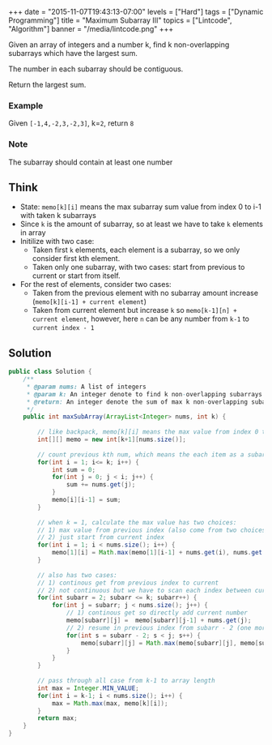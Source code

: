 +++
date = "2015-11-07T19:43:13-07:00"
levels = ["Hard"]
tags = ["Dynamic Programming"]
title = "Maximum Subarray III"
topics = ["Lintcode", "Algorithm"]
banner = "/media/lintcode.png"
+++


Given an array of integers and a number k, find k non-overlapping subarrays which have the largest sum.

The number in each subarray should be contiguous.

Return the largest sum.

### Example
Given `[-1,4,-2,3,-2,3]`, k=`2`, return `8`

### Note
The subarray should contain at least one number

## Think
- State: `memo[k][i]` means the max subarray sum value from index 0 to i-1 with taken k subarrays
- Since `k` is the amount of subarray, so at least we have to take `k` elements in array
- Initilize with two case:
    - Taken first `k` elements, each element is a subarray, so we only consider first kth element.
    - Taken only one subarray, with two cases: start from previous to current  or start from itself.
- For the rest of elements, consider two cases:
    - Taken from the previous element with no subarray amount increase (`memo[k][i-1] + current element`)
    - Taken from current element but increase `k` so `memo[k-1][n] + current element`, however, here `n` can be any number from  `k-1` to `current index - 1`
    

## Solution
```java
public class Solution {
    /**
     * @param nums: A list of integers
     * @param k: An integer denote to find k non-overlapping subarrays
     * @return: An integer denote the sum of max k non-overlapping subarrays
     */
    public int maxSubArray(ArrayList<Integer> nums, int k) {
        
        // like backpack, memo[k][i] means the max value from index 0 to i-1 with taken k subarray 
        int[][] memo = new int[k+1][nums.size()];
        
        // count previous kth num, which means the each item as a subarray
        for(int i = 1; i<= k; i++) {
            int sum = 0;
            for(int j = 0; j < i; j++) {
                sum += nums.get(j);
            }
            memo[i][i-1] = sum;
        }
        
        // when k = 1, calculate the max value has two choices:
        // 1) max value from previous index (also come from two choices) and current index
        // 2) just start from current index
        for(int i = 1; i < nums.size(); i++) {
            memo[1][i] = Math.max(memo[1][i-1] + nums.get(i), nums.get(i));
        }
        
        // also has two cases: 
        // 1) continous get from previous index to current
        // 2) not continuous but we have to scan each index between current and (k-1) position 
        for(int subarr = 2; subarr <= k; subarr++) {
            for(int j = subarr; j < nums.size(); j++) {
                // 1) continous get so directly add current number
                memo[subarr][j] =  memo[subarr][j-1] + nums.get(j);
                // 2) resume in previous index from subarr - 2 (one more minus for index)
                for(int s = subarr - 2; s < j; s++) {
                    memo[subarr][j] = Math.max(memo[subarr][j], memo[subarr-1][s] + nums.get(j));
                }
            }
        }
        
        // pass through all case from k-1 to array length
        int max = Integer.MIN_VALUE;
        for(int i = k-1; i < nums.size(); i++) {
            max = Math.max(max, memo[k][i]);
        }
        return max;
    }
}

```